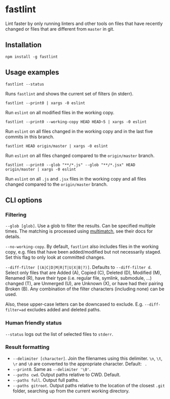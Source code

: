 # fastlint

Lint faster by only running linters and other tools on files that have recently changed or files that are different from `master` in git.

## Installation

```
npm install -g fastlint
```

## Usage examples

`fastlint --status`

Runs `fastlint` and shows the current set of filters (in stderr).

`fastlint --print0 | xargs -0 eslint`

Run `eslint` on all modified files in the working copy.

`fastlint --print0 --working-copy HEAD HEAD~5 | xargs -0 eslint`

Run `eslint` on all files changed in the working copy and in the last five commits in this branch.

`fastlint HEAD origin/master | xargs -0 eslint`

Run `eslint` on all files changed compared to the `origin/master` branch.

`fastlint --print0 --glob "**/*.js" --glob "**/*.jsx" HEAD origin/master | xargs -0 eslint`

Run `eslint` on all `.js` and `.jsx` files in the working copy and all files changed compared to the `origin/master` branch.

## CLI options

### Filtering

`--glob [glob]`. Use a glob to filter the results. Can be specified multiple times. The matching is processed using [multimatch](https://github.com/sindresorhus/multimatch), see their docs for details.

`--no-working-copy`. By default, `fastlint` also includes files in the working copy, e.g. files that have been added/modified but not necessarily staged. Set this flag to only look at committed changes.

`--diff-filter [(A|C|D|M|R|T|U|X|B|?)]`. Defaults to `--diff-filter d`. Select only files that are Added (A), Copied (C), Deleted (D), Modified (M), Renamed (R), have their type (i.e. regular file, symlink, submodule, …​) changed (T), are Unmerged (U), are Unknown (X), or have had their pairing Broken (B). Any combination of the filter characters (including none) can be used.

Also, these upper-case letters can be downcased to exclude. E.g. `--diff-filter=ad` excludes added and deleted paths.

### Human friendly status

`--status` logs out the list of selected files to `stderr`.

### Result formatting

- `--delimiter [character]`. Join the filenames using this delimiter. `\n`, `\t`, `\r` and `\0` are converted to the appropriate character. Default: ` `.
- `--print0`. Same as `--delimiter '\0'`.
- `--paths cwd`. Output paths relative to CWD. Default.
- `--paths full`. Output full paths.
- `--paths gitroot`. Output paths relative to the location of the closest `.git` folder, searching up from the current working directory.
